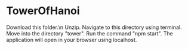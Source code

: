# TowerOfHanoi

Download this folder.\n
Unzip.
Navigate to this directory using terminal.
Move into the directory "tower".
Run the command "npm start".
The application will open in your browser using localhost.
